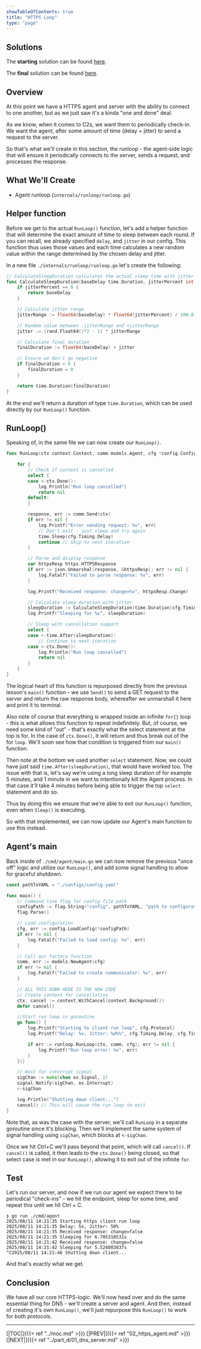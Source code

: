 ```yaml
---
showTableOfContents: true
title: "HTTPS Loop"
type: "page"
---
```

## Solutions
The **starting** solution can be found [here](https://github.com/faanross/workshop_antisyphon_18092025/tree/main/Lesson05_Begin).

The **final** solution can be found [here](https://github.com/faanross/workshop_antisyphon_18092025/tree/main/Lesson05_Done).

## Overview
At this point we have a HTTPS agent and server with the ability to connect to one another, but as we just saw it's a kinda "one and done" deal.

As we know, when it comes to C2s, we want them to periodically check-in. We want the agent, after some amount of time (delay + jitter) to send a request to the server.

So that's what we'll create in this section, the runloop - the agent-side logic that will ensure it periodically connects to the server, sends a request, and processes the response.





## What We'll Create
- Agent runloop (`internals/runloop/runloop.go`)







## Helper function

Before we get to the actual `RunLoop()` function, let's add a helper function that will determine the exact amount of time to sleep between each round. If you can recall, we already specified `delay`, and `jitter` in our config. This function thus uses those values and each time calculates a new random value within the range determined by the chosen delay and jitter.

In a new file `./internals/runloop/runloop.go` let's create the following:
```go
// CalculateSleepDuration calculates the actual sleep time with jitter
func CalculateSleepDuration(baseDelay time.Duration, jitterPercent int) time.Duration {
	if jitterPercent == 0 {
		return baseDelay
	}

	// Calculate jitter range
	jitterRange := float64(baseDelay) * float64(jitterPercent) / 100.0

	// Random value between -jitterRange and +jitterRange
	jitter := (rand.Float64()*2 - 1) * jitterRange

	// Calculate final duration
	finalDuration := float64(baseDelay) + jitter

	// Ensure we don't go negative
	if finalDuration < 0 {
		finalDuration = 0
	}

	return time.Duration(finalDuration)
}

```


At the end we'll return a duration of type `time.Duration`, which can be used directly by our `RunLoop()` function.


## RunLoop()

Speaking of, in the same file we can now create our `RunLoop()`. 

```go
func RunLoop(ctx context.Context, comm models.Agent, cfg *config.Config) error {

	for {
		// Check if context is cancelled
		select {
		case <-ctx.Done():
            log.Println("Run loop cancelled")
            return nil
		default:
		}

		response, err := comm.Send(ctx)
		if err != nil {
			log.Printf("Error sending request: %v", err)
			// Don't exit - just sleep and try again
			time.Sleep(cfg.Timing.Delay)
            continue // Skip to next iteration
		}

		// Parse and display response
		var httpsResp https.HTTPSResponse
		if err := json.Unmarshal(response, &httpsResp); err != nil {
			log.Fatalf("Failed to parse response: %v", err)
		}

		log.Printf("Received response: change=%v", httpsResp.Change)

		// Calculate sleep duration with jitter
		sleepDuration := CalculateSleepDuration(time.Duration(cfg.Timing.Delay), cfg.Timing.Jitter)
		log.Printf("Sleeping for %v", sleepDuration)

		// Sleep with cancellation support
		select {
		case <-time.After(sleepDuration):
			// Continue to next iteration
		case <-ctx.Done():
            log.Println("Run loop cancelled")
            return nil
		}
	}
}

```


The logical heart of this function is repurposed directly from the previous lesson's `main()` function - we use `Send()` to send a GET request to the server and return the raw response body, whereafter we unmarshall it here and print it to terminal.

Also note of course that everything is wrapped inside an infinite `for{}` loop - this is what allows this function to repeat indefinitely. But, of course, we need some kind of "out" - that's exactly what the select statement at the top is for. In the case of `ctx.Done()`, it will return and thus break out of the for `loop`. We'll soon see how that condition is triggered from our `main()` function.


Then note at the bottom we used another `select` statement. Now, we could have just said `time.After(sleepDuration)`, that would have worked too. The issue with that is, let's say we're using a long sleep duration of for example 5 minutes, and 1 minute in we want to intentionally kill the Agent process. In that case it'll take 4 minutes before being able to trigger the top `select` statement and do so.

Thus by doing this we ensure that we're able to exit our `RunLoop()` function, even when `Sleep()` is executing.

So with that implemented, we can now update our Agent's main function to use this instead.

## Agent's main

Back inside of `./cmd/agent/main.go` we can now remove the previous "once off" logic and utilize our `RunLoop()`, and add some signal handling to allow for graceful shutdown.

```go
const pathToYAML = "./configs/config.yaml"

func main() {
	// Command line flag for config file path
	configPath := flag.String("config", pathToYAML, "path to configuration file")
	flag.Parse()

	// Load configuration
	cfg, err := config.LoadConfig(*configPath)
	if err != nil {
		log.Fatalf("Failed to load config: %v", err)
	}

	// Call our factory function
	comm, err := models.NewAgent(cfg)
	if err != nil {
		log.Fatalf("Failed to create communicator: %v", err)
	}

	// ALL THIS DOWN HERE IS THE NEW CODE
	// Create context for cancellation
	ctx, cancel := context.WithCancel(context.Background())
	defer cancel()

	//Start run loop in goroutine
	go func() {
		log.Printf("Starting %s client run loop", cfg.Protocol)
		log.Printf("Delay: %v, Jitter: %d%%", cfg.Timing.Delay, cfg.Timing.Jitter)

		if err := runloop.RunLoop(ctx, comm, cfg); err != nil {
			log.Printf("Run loop error: %v", err)
		}
	}()

	// Wait for interrupt signal
	sigChan := make(chan os.Signal, 1)
	signal.Notify(sigChan, os.Interrupt)
	<-sigChan

	log.Println("Shutting down client...")
	cancel() // This will cause the run loop to exit
}

```

Note that, as was the case with the server, we'll call `RunLoop` in a separate goroutine since it's blocking. Then we'll implement the same system of signal handling using `sigChan`, which blocks at `<-sigChan`.

Once we hit Ctrl+C we'll pass beyond that point, which will call `cancel()`. If `cancel()` is called, it then leads to the `ctx.Done()` being closed, so that select case is met in our `RunLoop()`, allowing it to exit out of the infinite `for`.




## Test

Let's run our server, and now if we run our agent we expect there to be periodical "check-ins" - we hit the endpoint, sleep for some time, and repeat this until we hit Ctrl + C.

```shell
❯ go run ./cmd/agent
2025/08/11 14:21:35 Starting https client run loop
2025/08/11 14:21:35 Delay: 5s, Jitter: 50%
2025/08/11 14:21:35 Received response: change=false
2025/08/11 14:21:35 Sleeping for 6.785310531s
2025/08/11 14:21:42 Received response: change=false
2025/08/11 14:21:42 Sleeping for 5.524003837s
^C2025/08/11 14:21:46 Shutting down client...

```


And that's exactly what we get.


## Conclusion

We have all our core HTTPS-logic. We'll now head over and do the same essential thing for DNS - we'll create a server and agent. And then, instead of creating it's own `RunLoop()`, we'll just repurpose this `RunLoop()` to work for both protocols.




___
[|TOC|]({{< ref "../moc.md" >}})
[|PREV|]({{< ref "02_https_agent.md" >}})
[|NEXT|]({{< ref "../part_d/01_dns_server.md" >}})